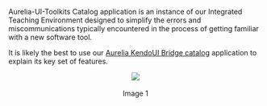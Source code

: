 Aurelia-UI-Toolkits Catalog application is an instance of our Integrated Teaching Environment designed to simplify the errors and miscommunications typically encountered in the process of getting familiar with a new software tool.

It is likely the best to use our [Aurelia KendoUI Bridge catalog](http://aurelia-ui-toolkits.github.io/demo-kendo/#) application to explain its key set of features.

<p align=center>
  <img src="https://user-images.githubusercontent.com/2712405/28651894-9668aa08-7252-11e7-8725-1d88718726b7.png"></img>
 <br><br>
 Image 1
</p>

